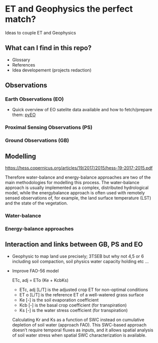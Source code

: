# ET and Geophysics the perfect match?
Ideas to couple ET and Geophysics

## What can I find in this repo?

- Glossary
- References 
- Idea developement (projects redaction)

## Observations
### Earth Observations (EO)
- Quick overview of EO satelite data available and how to fetch/prepare them: [pyEO](pyEO.md)

### Proximal Sensing Observations (PS)

### Ground Observations (GB)

## Modelling

https://hess.copernicus.org/articles/19/2017/2015/hess-19-2017-2015.pdf

Therefore water-balance and energy-balance approaches are two of the main methodologies for modelling this process. The water-balance approach is usually implemented as a complex, distributed hydrological model, while the energybalance approach is often used with remotely sensed observations of, for example, the land surface temperature (LST) and the state of the vegetation.


### Water-balance 
### Energy-balance approaches


## Interaction and links between GB, PS and EO

- Geophysic to map land use precisely; 3TSEB but why not 4,5 or 6 including soil compaction, soil physics water capacity holding etc ...
- Improve FAO-56 model

    ETc, adj = ETo (Ke + KcbKs)

    - ETc, adj [L/T] is the adjusted crop ET for non-optimal conditions
    - ET o [L/T] is the reference ET of a well-watered grass surface
    - Ke [-] is the soil evaporation coefficient
    - Kcb [-] is the basal crop coefficient (for transpiration)
    - Ks [-] is the water stress coefficient (for transpiration)

    Calculating Kr and Ks as a function of SWC instead on cumulative depletion of soil water (approach FAO). This SWC-based approach doesn’t require temporal fluxes as inputs, and it allows spatial analysis of soil water stress when spatial SWC characterization is available.
